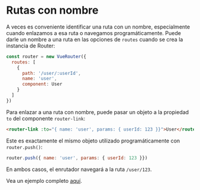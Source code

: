 # Rutas con nombre

 A veces es conveniente identificar una ruta con un nombre, especialmente cuando enlazamos a esa ruta o navegamos programáticamente. Puede darle un nombre a una ruta en las opciones de `routes` cuando se crea la instancia de Router:

``` js
const router = new VueRouter({
  routes: [
    {
      path: '/user/:userId',
      name: 'user',
      component: User
    }
  ]
})
```

Para enlazar a una ruta con nombre, puede pasar un objeto a la propiedad `to` del componente `router-link`:

``` html
<router-link :to="{ name: 'user', params: { userId: 123 }}">User</router-link>
```

Este es exactamente el mismo objeto utilizado programáticamente con `router.push()`:

``` js
router.push({ name: 'user', params: { userId: 123 }})
```

En ambos casos, el enrutador navegará a la ruta `/user/123`.

Vea un ejemplo completo [aquí](https://github.com/vuejs/vue-router/blob/dev/examples/named-routes/app.js).
